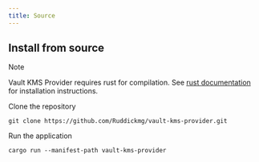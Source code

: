 ```yaml
---
title: Source
---
```


## Install from source

> [!NOTE]
> Vault KMS Provider requires rust for compilation. See [rust documentation](https://www.rust-lang.org/tools/install) for installation instructions.

Clone the repository
```shell
git clone https://github.com/Ruddickmg/vault-kms-provider.git
```

Run the application
```shell
cargo run --manifest-path vault-kms-provider
```
